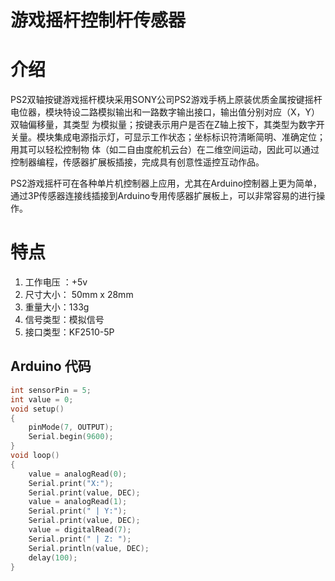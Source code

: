 # 游戏摇杆控制杆传感器

# 介绍

PS2双轴按键游戏摇杆模块采用SONY公司PS2游戏手柄上原装优质金属按键摇杆电位器，模块特设二路模拟输出和一路数字输出接口，输出值分别对应（X，Y）双轴偏移量，其类型 为模拟量；按键表示用户是否在Z轴上按下，其类型为数字开关量。模块集成电源指示灯，可显示工作状态；坐标标识符清晰简明、准确定位；用其可以轻松控制物 体（如二自由度舵机云台）在二维空间运动，因此可以通过控制器编程，传感器扩展板插接，完成具有创意性遥控互动作品。

PS2游戏摇杆可在各种单片机控制器上应用，尤其在Arduino控制器上更为简单，通过3P传感器连接线插接到Arduino专用传感器扩展板上，可以非常容易的进行操作。

# 特点

1. 工作电压 ：+5v
2. 尺寸大小： 50mm x 28mm
3. 重量大小：133g
4. 信号类型：模拟信号
5. 接口类型：KF2510-5P

## Arduino 代码

```cpp
int sensorPin = 5; 
int value = 0; 
void setup() 
{
    pinMode(7, OUTPUT); 
    Serial.begin(9600); 
}
void loop() 
{ 
    value = analogRead(0); 
    Serial.print("X:");
    Serial.print(value, DEC); 
    value = analogRead(1); 
    Serial.print(" | Y:"); 
    Serial.print(value, DEC);
    value = digitalRead(7); 
    Serial.print(" | Z: "); 
    Serial.println(value, DEC); 
    delay(100);
}
```



